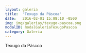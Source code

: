 ```yaml
---
layout: galeria
title:  "Texugo da Páscoa"
date:   2016-02-01 15:08:10 -0500
img: img/galerias/texugo-pascoa.png
modalID: modalGaleriaTexugoPascoa
category: Galeria
---
```

Texugo da Páscoa
